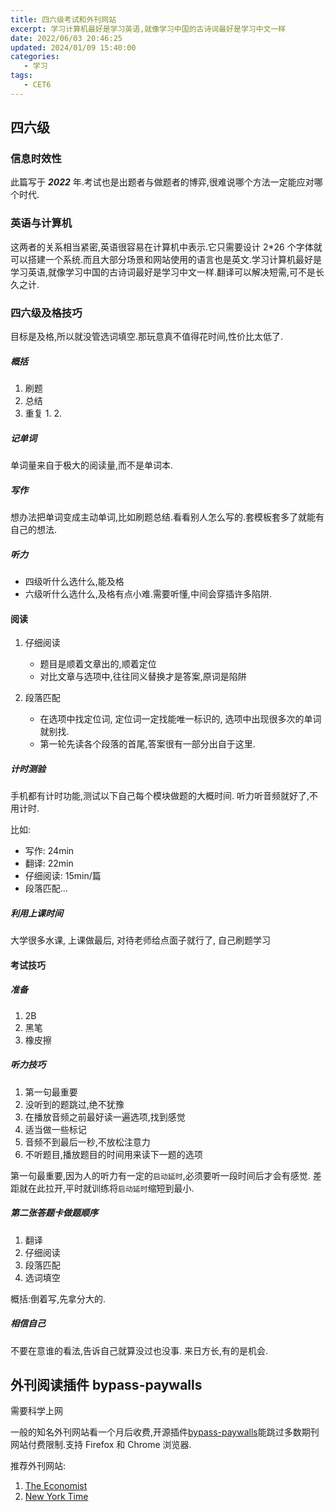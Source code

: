 ```yaml
---
title: 四六级考试和外刊网站
excerpt: 学习计算机最好是学习英语,就像学习中国的古诗词最好是学习中文一样
date: 2022/06/03 20:46:25
updated: 2024/01/09 15:40:00
categories: 
   - 学习
tags:
   - CET6
---
```


## 四六级

### 信息时效性

此篇写于 **_2022_** 年.考试也是出题者与做题者的博弈,很难说哪个方法一定能应对哪个时代.

### 英语与计算机

这两者的关系相当紧密,英语很容易在计算机中表示.它只需要设计 2\*26 个字体就可以搭建一个系统.而且大部分场景和网站使用的语言也是英文.学习计算机最好是学习英语,就像学习中国的古诗词最好是学习中文一样.翻译可以解决短需,可不是长久之计.

### 四六级及格技巧

目标是及格,所以就没管选词填空.那玩意真不值得花时间,性价比太低了.

##### 概括

1. 刷题
2. 总结
3. 重复 1. 2.

##### 记单词

单词量来自于极大的阅读量,而不是单词本.

##### 写作

想办法把单词变成主动单词,比如刷题总结.看看别人怎么写的.套模板套多了就能有自己的想法.

##### 听力

- 四级听什么选什么,能及格
- 六级听什么选什么,及格有点小难.需要听懂,中间会穿插许多陷阱.

#### 阅读

1. 仔细阅读

    - 题目是顺着文章出的,顺着定位
    - 对比文章与选项中,往往同义替换才是答案,原词是陷阱

2. 段落匹配
    - 在选项中找定位词, 定位词一定找能唯一标识的, 选项中出现很多次的单词就别找.
    - 第一轮先读各个段落的首尾,答案很有一部分出自于这里.

##### 计时测验

手机都有计时功能,测试以下自己每个模块做题的大概时间. 听力听音频就好了,不用计时.

比如:

- 写作: 24min
- 翻译: 22min
- 仔细阅读: 15min/篇
- 段落匹配...

##### 利用上课时间

大学很多水课, 上课做最后, 对待老师给点面子就行了, 自己刷题学习

#### 考试技巧

##### 准备

1. 2B
2. 黑笔
3. 橡皮擦

##### 听力技巧

1. 第一句最重要
2. 没听到的题跳过,绝不犹豫
3. 在播放音频之前最好读一遍选项,找到感觉
4. 适当做一些标记
5. 音频不到最后一秒,不放松注意力
6. 不听题目,播放题目的时间用来读下一题的选项

第一句最重要,因为人的听力有一定的`启动延时`,必须要听一段时间后才会有感觉. 差距就在此拉开,平时就训练将`启动延时`缩短到最小.

##### 第二张答题卡做题顺序

1. 翻译
2. 仔细阅读
3. 段落匹配
4. 选词填空

概括:倒着写,先拿分大的.

##### 相信自己

不要在意谁的看法,告诉自己就算没过也没事. 来日方长,有的是机会.

## 外刊阅读插件 bypass-paywalls

需要科学上网

一般的知名外刊网站看一个月后收费,开源插件[bypass-paywalls](https://github.com/iamadamdev/bypass-paywalls-chrome)能跳过多数期刊网站付费限制.支持 Firefox 和 Chrome 浏览器.

推荐外刊网站:

1. [The Economist](https://www.economist.com/)
2. [New York Time](https://www.nytimes.com/)